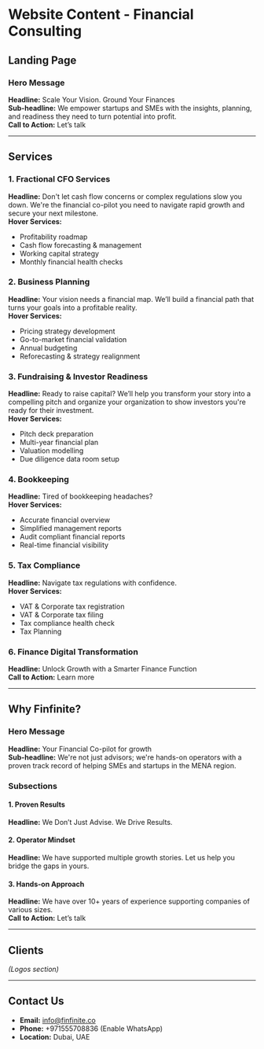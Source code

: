 # Website Content - Financial Consulting

## Landing Page

### Hero Message
**Headline:** Scale Your Vision. Ground Your Finances  
**Sub-headline:** We empower startups and SMEs with the insights, planning, and readiness they need to turn potential into profit.  
**Call to Action:** Let’s talk  

---

## Services

### 1. Fractional CFO Services
**Headline:** Don't let cash flow concerns or complex regulations slow you down. We're the financial co-pilot you need to navigate rapid growth and secure your next milestone.  
**Hover Services:**  
- Profitability roadmap  
- Cash flow forecasting & management  
- Working capital strategy  
- Monthly financial health checks  

### 2. Business Planning
**Headline:** Your vision needs a financial map. We’ll build a financial path that turns your goals into a profitable reality.  
**Hover Services:**  
- Pricing strategy development  
- Go-to-market financial validation  
- Annual budgeting  
- Reforecasting & strategy realignment  

### 3. Fundraising & Investor Readiness
**Headline:** Ready to raise capital? We’ll help you transform your story into a compelling pitch and organize your organization to show investors you're ready for their investment.  
**Hover Services:**  
- Pitch deck preparation  
- Multi-year financial plan  
- Valuation modelling  
- Due diligence data room setup  

### 4. Bookkeeping
**Headline:** Tired of bookkeeping headaches?  
**Hover Services:**  
- Accurate financial overview  
- Simplified management reports  
- Audit compliant financial reports  
- Real-time financial visibility  

### 5. Tax Compliance
**Headline:** Navigate tax regulations with confidence.  
**Hover Services:**  
- VAT & Corporate tax registration  
- VAT & Corporate tax filing  
- Tax compliance health check  
- Tax Planning  

### 6. Finance Digital Transformation
**Headline:** Unlock Growth with a Smarter Finance Function  
**Call to Action:** Learn more  

---

## Why Finfinite?

### Hero Message
**Headline:** Your Financial Co-pilot for growth  
**Sub-headline:** We're not just advisors; we're hands-on operators with a proven track record of helping SMEs and startups in the MENA region.  

### Subsections

#### 1. Proven Results
**Headline:** We Don’t Just Advise. We Drive Results.  

#### 2. Operator Mindset
**Headline:** We have supported multiple growth stories. Let us help you bridge the gaps in yours.  

#### 3. Hands-on Approach
**Headline:** We have over 10+ years of experience supporting companies of various sizes.  
**Call to Action:** Let’s talk  

---

## Clients
*(Logos section)*

---

## Contact Us
- **Email:** info@finfinite.co  
- **Phone:** +971555708836 (Enable WhatsApp)  
- **Location:** Dubai, UAE  

